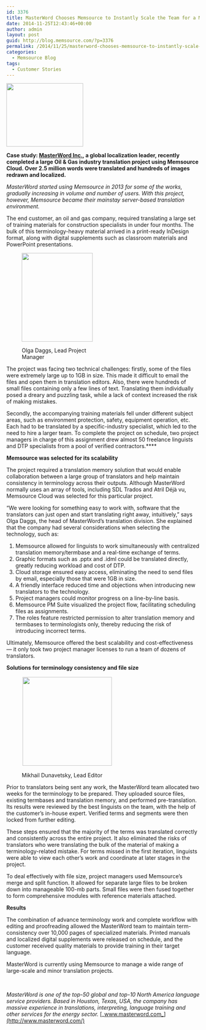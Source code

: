 ```yaml
---
id: 3376
title: MasterWord Chooses Memsource to Instantly Scale the Team for a Major Gas Translation Project
date: 2014-11-25T12:43:46+00:00
author: admin
layout: post
guid: http://blog.memsource.com/?p=3376
permalink: /2014/11/25/masterword-chooses-memsource-to-instantly-scale-the-team-for-a-major-gas-translation-project/
categories:
  - Memsource Blog
tags:
  - Customer Stories
---
```

[<img class="alignleft size-full wp-image-3413" title="masterword-services-squarelogo" src="/wp-content/uploads/2014/11/masterword-services-squarelogo.png" alt="" width="200" height="165" />](/wp-content/uploads/2014/11/masterword-services-squarelogo.png)

**Case study: [MasterWord Inc.](http://www.masterword.com/), a global localization leader, recently completed a large Oil & Gas industry translation project using Memsource Cloud. Over 2.5 million words were translated and hundreds of images redrawn and localized.**<!--more-->

_MasterWord started using Memsource in 2013 for some of the works, gradually increasing in volume and number of users. With this project, however, Memsource became their mainstay server-based translation environment._

The end customer, an oil and gas company, required translating a large set of training materials for construction specialists in under four months. The bulk of this terminology-heavy material arrived in a print-ready InDesign format, along with digital supplements such as classroom materials and PowerPoint presentations.<figure id="attachment_3377" style="width: 185px" class="wp-caption alignright">

[<img class="wp-image-3377 " title="Olga Daggs_Lead Project Manager" src="/wp-content/uploads/2014/11/Olga-Daggs_Lead-Project-Manager-240x300.jpg" alt="" width="185" height="231" />](/wp-content/uploads/2014/11/Olga-Daggs_Lead-Project-Manager.jpg)<figcaption class="wp-caption-text">Olga Daggs, Lead Project Manager</figcaption></figure> 

The project was facing two technical challenges: firstly, some of the files were extremely large up to 1GB in size. This made it difficult to email the files and open them in translation editors. Also, there were hundreds of small files containing only a few lines of text. Translating them individually posed a dreary and puzzling task, while a lack of context increased the risk of making mistakes.

Secondly, the accompanying training materials fell under different subject areas, such as environment protection, safety, equipment operation, etc. Each had to be translated by a specific-industry specialist, which led to the need to hire a larger team. To complete the project on schedule, two project managers in charge of this assignment drew almost 50 freelance linguists and DTP specialists from a pool of verified contractors.****

**Memsource was selected for its scalability**

The project required a translation memory solution that would enable collaboration between a large group of translators and help maintain consistency in terminology across their outputs. Although MasterWord normally uses an array of tools, including SDL Trados and Atril Déjà vu, Memsource Cloud was selected for this particular project.

“We were looking for something easy to work with, software that the translators can just open and start translating right away, intuitively,” says Olga Daggs, the head of MasterWord’s translation division. She explained that the company had several considerations when selecting the technology, such as:

  1. Memsource allowed for linguists to work simultaneously with centralized translation memory/termbase and a real-time exchange of terms.
  2. Graphic formats such as .pptx and .idml could be translated directly, greatly reducing workload and cost of DTP.
  3. Cloud storage ensured easy access, eliminating the need to send files by email, especially those that were 1GB in size.
  4. A friendly interface reduced time and objections when introducing new translators to the technology.
  5. Project managers could monitor progress on a line-by-line basis.
  6. Memsource PM Suite visualized the project flow, facilitating scheduling files as assignments.
  7. The roles feature restricted permission to alter translation memory and termbases to terminologists only, thereby reducing the risk of introducing incorrect terms.

Ultimately, Memsource offered the best scalability and cost-effectiveness &#8212; it only took two project manager licenses to run a team of dozens of translators.

**Solutions for terminology consistency and file size**<figure id="attachment_3385" style="width: 233px" class="wp-caption alignleft">

[<img class=" wp-image-3385    " style="border: 2px solid white;" title="Mikhail Dunavetsky_Lead Editor" src="/wp-content/uploads/2014/11/Mikhail-Dunavetsky_Lead-Editor-e1416915570511-300x297.jpg" alt="" width="233" height="231" />](/wp-content/uploads/2014/11/Mikhail-Dunavetsky_Lead-Editor-e1416915570511.jpg)<figcaption class="wp-caption-text">Mikhail Dunavetsky, Lead Editor</figcaption></figure> 

Prior to translators being sent any work, the MasterWord team allocated two weeks for the terminology to be prepared. They uploaded source files, existing termbases and translation memory, and performed pre-translation. Its results were reviewed by the best linguists on the team, with the help of the customer’s in-house expert. Verified terms and segments were then locked from further editing.

These steps ensured that the majority of the terms was translated correctly and consistently across the entire project. It also eliminated the risks of translators who were translating the bulk of the material of making a terminology-related mistake. For terms missed in the first iteration, linguists were able to view each other’s work and coordinate at later stages in the project.

To deal effectively with file size, project managers used Memsource’s merge and split function. It allowed for separate large files to be broken down into manageable 100-mb parts. Small files were then fused together to form comprehensive modules with reference materials attached.

**Results**

The combination of advance terminology work and complete workflow with editing and proofreading allowed the MasterWord team to maintain term-consistency over 10,000 pages of specialized materials. Printed manuals and localized digital supplements were released on schedule, and the customer received quality materials to provide training in their target language.

MasterWord is currently using Memsource to manage a wide range of large-scale and minor translation projects.

&nbsp;

_MasterWord is one of the top-50 global and top-10 North America language service providers. Based in Houston, Texas, USA, the company has massive experience in translations, interpreting, language training and other services for the energy sector._ [_www.masterword.com_](http://www.masterword.com/)